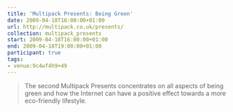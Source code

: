 ```yaml
---
title: 'Multipack Presents: Being Green'
date: 2009-04-18T16:00:00+01:00
url: http://multipack.co.uk/presents/
collection: multipack_presents
start: 2009-04-18T16:00:00+01:00
end: 2009-04-18T19:00:00+01:00
participant: true
tags:
- venue:9c4wf4h9+49
---
```

> The second Multipack Presents concentrates on all aspects of being green and how the Internet can have a positive effect towards a more eco-friendly lifestyle.
